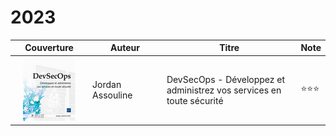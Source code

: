 # 2023



<table><thead><tr><th width="140" align="center">Couverture</th><th width="142">Auteur</th><th width="313">Titre</th><th>Note</th></tr></thead><tbody><tr><td align="center"><img src="../../.gitbook/assets/image (226).png" alt=""></td><td>Jordan Assouline</td><td>DevSecOps - Développez et administrez vos services en toute sécurité</td><td><span data-gb-custom-inline data-tag="emoji" data-code="2b50">⭐</span><span data-gb-custom-inline data-tag="emoji" data-code="2b50">⭐</span><span data-gb-custom-inline data-tag="emoji" data-code="2b50">⭐</span></td></tr></tbody></table>
